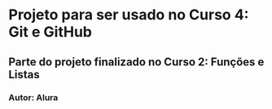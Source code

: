 <h1> Projeto para ser usado no Curso 4: Git e GitHub </h1>
<h2> Parte do projeto finalizado no Curso 2: Funções e Listas </h2>
<h3> Autor: Alura </h3>

